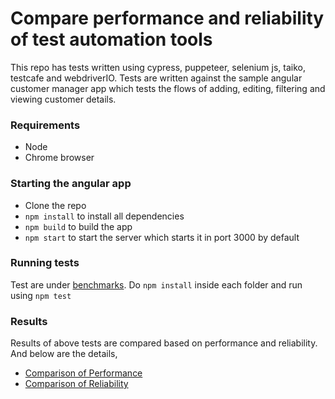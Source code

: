 # Compare performance and reliability of test automation tools

This repo has tests written using cypress, puppeteer, selenium js, taiko, testcafe and webdriverIO. Tests are written against the sample angular customer manager app which tests the flows of adding, editing, filtering and viewing customer details.

### Requirements

- Node 
- Chrome browser

### Starting the angular app

- Clone the repo
- `npm install` to install all dependencies 
- `npm build` to build the app
- `npm start` to start the server which starts it in port 3000 by default

### Running tests

Test are under [benchmarks](https://github.com/getgauge-contrib/Angular-JumpStart/tree/master/benchmarks).
Do `npm install` inside each folder and run using `npm test`

### Results

Results of above tests are compared based on performance and reliability. And below are the details,  

- [Comparison of Performance](https://github.com/getgauge-contrib/forToolComparison/blob/master/comparePerformanceAndFlakinessOfTools/ComparePerfomance.md)
- [Comparison of Reliability](https://github.com/getgauge-contrib/forToolComparison/blob/master/comparePerformanceAndFlakinessOfTools/CompareReliability.md) 

